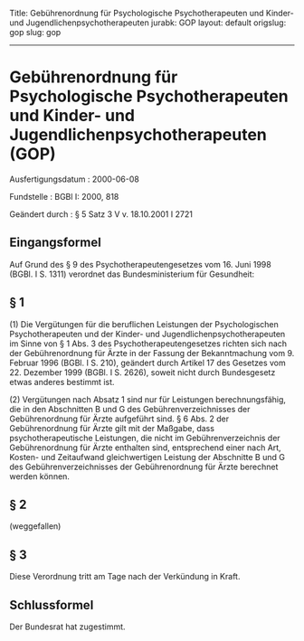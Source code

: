 Title: Gebührenordnung für Psychologische Psychotherapeuten und Kinder- und Jugendlichenpsychotherapeuten
jurabk: GOP
layout: default
origslug: gop
slug: gop

---

# Gebührenordnung für Psychologische Psychotherapeuten und Kinder- und Jugendlichenpsychotherapeuten (GOP)

Ausfertigungsdatum
:   2000-06-08

Fundstelle
:   BGBl I: 2000, 818

Geändert durch
:   § 5 Satz 3 V v. 18.10.2001 I 2721


## Eingangsformel

Auf Grund des § 9 des Psychotherapeutengesetzes vom 16. Juni 1998
(BGBl. I S. 1311) verordnet das Bundesministerium für Gesundheit:


## § 1

(1) Die Vergütungen für die beruflichen Leistungen der Psychologischen
Psychotherapeuten und der Kinder- und Jugendlichenpsychotherapeuten im
Sinne von § 1 Abs. 3 des Psychotherapeutengesetzes richten sich nach
der Gebührenordnung für Ärzte in der Fassung der Bekanntmachung vom 9.
Februar 1996 (BGBl. I S. 210), geändert durch Artikel 17 des Gesetzes
vom 22. Dezember 1999 (BGBl. I S. 2626), soweit nicht durch
Bundesgesetz etwas anderes bestimmt ist.

(2) Vergütungen nach Absatz 1 sind nur für Leistungen
berechnungsfähig, die in den Abschnitten B und G des
Gebührenverzeichnisses der Gebührenordnung für Ärzte aufgeführt sind.
§ 6 Abs. 2 der Gebührenordnung für Ärzte gilt mit der Maßgabe, dass
psychotherapeutische Leistungen, die nicht im Gebührenverzeichnis der
Gebührenordnung für Ärzte enthalten sind, entsprechend einer nach Art,
Kosten- und Zeitaufwand gleichwertigen Leistung der Abschnitte B und G
des Gebührenverzeichnisses der Gebührenordnung für Ärzte berechnet
werden können.


## § 2

(weggefallen)


## § 3

Diese Verordnung tritt am Tage nach der Verkündung in Kraft.


## Schlussformel

Der Bundesrat hat zugestimmt.

